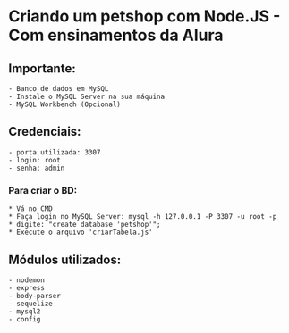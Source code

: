 # Criando um petshop com Node.JS - Com ensinamentos da Alura

## Importante:
    - Banco de dados em MySQL
    - Instale o MySQL Server na sua máquina
    - MySQL Workbench (Opcional)

## Credenciais:
    - porta utilizada: 3307
    - login: root
    - senha: admin

### Para criar o BD:
    * Vá no CMD
    * Faça login no MySQL Server: mysql -h 127.0.0.1 -P 3307 -u root -p
    * digite: "create database 'petshop'";
    * Execute o arquivo 'criarTabela.js'

## Módulos utilizados:
    - nodemon
    - express
    - body-parser
    - sequelize
    - mysql2
    - config